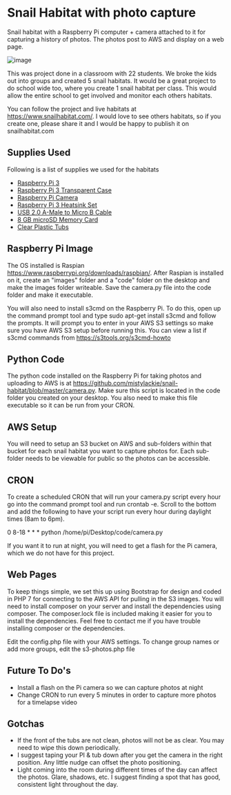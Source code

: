 # Snail Habitat with photo capture
Snail habitat with a Raspberry Pi computer + camera attached to it for capturing a history of photos. The photos post to AWS and display on a web page.

![image](https://www.snailhabitat.com/images/snail-habitats-camera.jpg)

This was project done in a classroom with 22 students. We broke the kids out into groups and created 5 snail habitats. It would be a great project to do school wide too, where you create 1 snail habitat per class. This would allow the entire school to get involved and monitor each others habitats. 

You can follow the project and live habitats at https://www.snailhabitat.com/. I would love to see others habitats, so if you create one, please share it and I would be happy to publish it on snailhabitat.com

## Supplies Used
Following is a list of supplies we used for the habitats
- [Raspberry Pi 3](https://amzn.to/2PX22Tn)
- [Raspberry Pi 3 Transparent Case](https://amzn.to/2pB87tW)
- [Raspberry Pi Camera](https://amzn.to/2Cftwey)
- [Raspberry Pi 3 Heatsink Set](https://amzn.to/2JT2T3u)
- [USB 2.0 A-Male to Micro B Cable](https://amzn.to/2NIFLWC)
- [8 GB microSD Memory Card](https://amzn.to/34yxjQj)
- [Clear Plastic Tubs](https://amzn.to/2POL8Gk)

## Raspberry Pi Image
The OS installed is Raspian https://www.raspberrypi.org/downloads/raspbian/. After Raspian is installed on it, create an "images" folder and a "code" folder on the desktop and make the images folder writeable. Save the camera.py file into the code folder and make it executable.

You will also need to install s3cmd on the Raspberry Pi. To do this, open up the command prompt tool and type sudo apt-get install s3cmd and follow the prompts. It will prompt you to enter in your AWS S3 settings so make sure you have AWS S3 setup before running this. You can view a list if s3cmd commands from https://s3tools.org/s3cmd-howto

## Python Code
The python code installed on the Raspberry Pi for taking photos and uploading to AWS is at https://github.com/mistylackie/snail-habitat/blob/master/camera.py. Make sure this script is located in the code folder you created on your desktop. You also need to make this file executable so it can be run from your CRON.

## AWS Setup
You will need to setup an S3 bucket on AWS and sub-folders within that bucket for each snail habitat you want to capture photos for. Each sub-folder needs to be viewable for public so the photos can be accessible.

## CRON
To create a scheduled CRON that will run your camera.py script every hour go into the command prompt tool and run crontab -e. Scroll to the bottom and add the following to have your script run every hour during daylight times (8am to 6pm). 

0 8-18 * * * python /home/pi/Desktop/code/camera.py

If you want it to run at night, you will need to get a flash for the Pi camera, which we do not have for this project.

## Web Pages
To keep things simple, we set this up using Bootstrap for design and coded in PHP 7 for connecting to the AWS API for pulling in the S3 images. You will need to install composer on your server and install the dependencies using composer. The composer.lock file is included making it easier for you to install the dependencies. Feel free to contact me if you have trouble installing composer or the dependencies.

Edit the config.php file with your AWS settings. To change group names or add more groups, edit the s3-photos.php file

## Future To Do's
- Install a flash on the Pi camera so we can capture photos at night
- Change CRON to run every 5 minutes in order to capture more photos for a timelapse video

## Gotchas
- If the front of the tubs are not clean, photos will not be as clear. You may need to wipe this down periodically.
- I suggest taping your PI & tub down after you get the camera in the right position. Any little nudge can offset the photo positioning.
- Light coming into the room during different times of the day can affect the photos. Glare, shadows, etc. I suggest finding a spot that has good, consistent light throughout the day.
